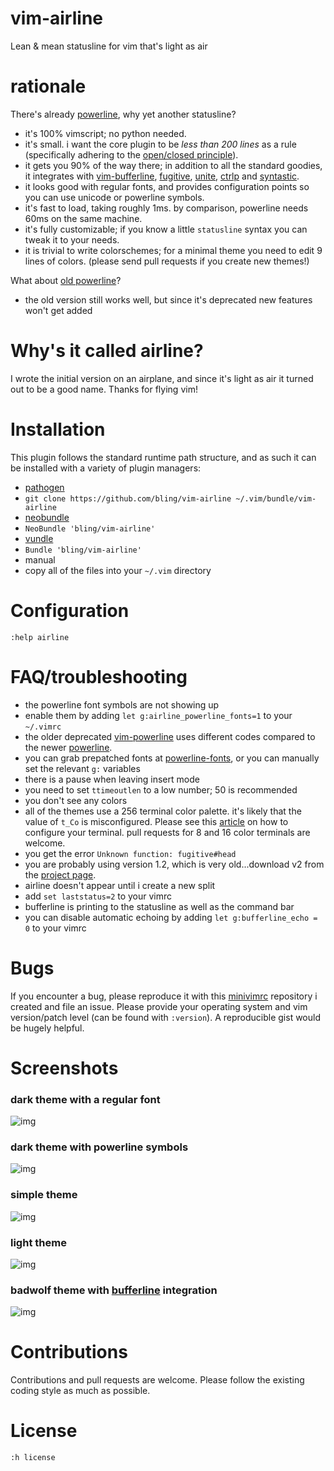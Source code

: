 # vim-airline

Lean &amp; mean statusline for vim that's light as air

# rationale

There's already [powerline][b], why yet another statusline?

*  it's 100% vimscript; no python needed.
*  it's small.  i want the core plugin to be *less than 200 lines* as a rule (specifically adhering to the [open/closed principle][h]).
*  it gets you 90% of the way there; in addition to all the standard goodies, it integrates with [vim-bufferline][f], [fugitive][d], [unite][i], [ctrlp][j] and [syntastic][e].
*  it looks good with regular fonts, and provides configuration points so you can use unicode or powerline symbols.
*  it's fast to load, taking roughly 1ms.  by comparison, powerline needs 60ms on the same machine.
*  it's fully customizable; if you know a little `statusline` syntax you can tweak it to your needs.
*  it is trivial to write colorschemes; for a minimal theme you need to edit 9 lines of colors. (please send pull requests if you create new themes!)

What about [old powerline][a]?

* the old version still works well, but since it's deprecated new features won't get added

# Why's it called airline?

I wrote the initial version on an airplane, and since it's light as air it turned out to be a good name.  Thanks for flying vim!

# Installation

This plugin follows the standard runtime path structure, and as such it can be installed with a variety of plugin managers:

*  [pathogen][k]
  *  `git clone https://github.com/bling/vim-airline ~/.vim/bundle/vim-airline`
*  [neobundle][l]
  *  `NeoBundle 'bling/vim-airline'`
*  [vundle][m]
  *  `Bundle 'bling/vim-airline'`
*  manual
  *  copy all of the files into your `~/.vim` directory

# Configuration

`:help airline`

# FAQ/troubleshooting

*  the powerline font symbols are not showing up
  *  enable them by adding `let g:airline_powerline_fonts=1` to your `~/.vimrc`
  *  the older deprecated [vim-powerline][a] uses different codes compared to the newer [powerline][b].
  *  you can grab prepatched fonts at [powerline-fonts][c], or you can manually set the relevant `g:` variables
*  there is a pause when leaving insert mode
  *  you need to set `ttimeoutlen` to a low number; 50 is recommended
*  you don't see any colors
  *  all of the themes use a 256 terminal color palette.  it's likely that the value of `t_Co` is misconfigured. Please see this [article][n] on how to configure your terminal.  pull requests for 8 and 16 color terminals are welcome.
*  you get the error `Unknown function: fugitive#head`
  *  you are probably using version 1.2, which is very old...download v2 from the [project page][d].
*  airline doesn't appear until i create a new split
  *  add `set laststatus=2` to your vimrc
*  bufferline is printing to the statusline as well as the command bar
  *  you can disable automatic echoing by adding `let g:bufferline_echo = 0` to your vimrc

# Bugs

If you encounter a bug, please reproduce it with this [minivimrc][g] repository i created and file an issue.  Please provide your operating system and vim version/patch level (can be found with `:version`). A reproducible gist would be hugely helpful.

# Screenshots

### dark theme with a regular font

![img](https://github.com/bling/vim-airline/wiki/screenshots/dark.png)

### dark theme with powerline symbols

![img](https://github.com/bling/vim-airline/wiki/screenshots/dark-powerline.png)

### simple theme

![img](https://github.com/bling/vim-airline/wiki/screenshots/simple.png)

### light theme

![img](https://github.com/bling/vim-airline/wiki/screenshots/light.png)

### badwolf theme with [bufferline][f] integration

![img](https://github.com/bling/vim-airline/wiki/screenshots/badwolf.png)

# Contributions

Contributions and pull requests are welcome.  Please follow the existing coding style as much as possible.

# License

`:h license`

[a]: https://github.com/Lokaltog/vim-powerline
[b]: https://github.com/Lokaltog/powerline
[c]: https://github.com/Lokaltog/powerline-fonts
[d]: https://github.com/tpope/vim-fugitive
[e]: https://github.com/scrooloose/syntastic
[f]: https://github.com/bling/vim-bufferline
[g]: https://github.com/bling/minivimrc
[h]: http://en.wikipedia.org/wiki/Open/closed_principle
[i]: https://github.com/Shougo/unite.vim
[j]: https://github.com/kien/ctrlp.vim
[k]: https://github.com/tpope/vim-pathogen
[l]: https://github.com/Shougo/neobundle.vim
[m]: https://github.com/gmarik/vundle
[n]: http://vim.wikia.com/wiki/256_colors_in_vim

